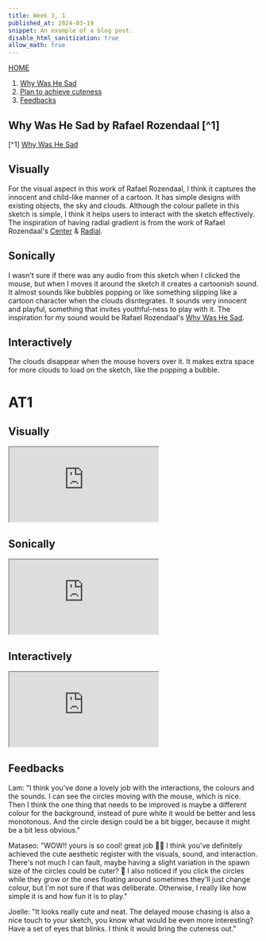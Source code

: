 ```yaml
---
title: Week 3, 1
published_at: 2024-03-19
snippet: An example of a blog post.
disable_html_sanitization: true
allow_math: true
---
```

[HOME](https://kc-yeo-creative-co-37.deno.dev/)

1. [Why Was He Sad](#why-was-he-sad-by-rafael-rozendaal)
2. [Plan to achieve cuteness](#at1)
3. [Feedbacks](#feedbacks)

## Why Was He Sad by Rafael Rozendaal [^1]

[^1] [Why Was He Sad](https://www.whywashesad.com/)

## Visually
For the visual aspect in this work of Rafael Rozendaal, I think it captures the innocent and child-like manner of a cartoon. It has simple designs with existing objects, the sky and clouds. Although the colour pallete in this sketch is simple, I think it helps users to interact with the sketch effectively. The inspiration of having radial gradient is from the work of Rafael Rozendaal's [Center](https://www.newrafael.com/center/) & [Radial](https://www.newrafael.com/radial/).

## Sonically
I wasn't sure if there was any audio from this sketch when I clicked the mouse, but when I moves it around the sketch it creates a cartoonish sound. It almost sounds like bubbles popping or like something slipping like a cartoon character when the clouds disntegrates. It sounds very innocent and playful, something that invites youthful-ness to play with it. The inspiration for my sound would be Rafael Rozendaal's [Why Was He Sad](https://www.whywashesad.com/).

## Interactively
The clouds disappear when the mouse hovers over it. It makes extra space for more clouds to load on the sketch, like the popping a bubble. 

# AT1

## Visually
<iframe id="cute_visuals" src="https://editor.p5js.org/KC-Yeo/full/6lDkLMXh5"></iframe>

<script type="module">

    const iframe  = document.getElementById (`cute_visuals`)
    iframe.width  = iframe.parentNode.scrollWidth
    iframe.height = iframe.width * 9 / 16 + 42

</script>

## Sonically
<iframe id="cute_sounds" src="https://editor.p5js.org/KC-Yeo/full/ykk4TKOMl"></iframe>

<script type="module">

    const iframe  = document.getElementById (`cute_sounds`)
    iframe.width  = iframe.parentNode.scrollWidth
    iframe.height = iframe.width * 9 / 16 + 42

</script>

## Interactively
<iframe id="cute_interactions" src="https://editor.p5js.org/KC-Yeo/full/dZEN1vi1T"></iframe>

<script type="module">

    const iframe  = document.getElementById (`cute_interactions`)
    iframe.width  = iframe.parentNode.scrollWidth
    iframe.height = iframe.width * 9 / 16 + 42

</script>

## Feedbacks
Lam:
"I think you've done a lovely job with the interactions, the colours and the sounds. I can see the circles moving with the mouse, which is nice. Then I think the one thing that needs to be improved is maybe a different colour for the background, instead of pure white it would be better and less monotonous. And the circle design could be a bit bigger, because it might be a bit less obvious."

Mataseo:
"WOW!! yours is so cool! great job 🤩👏 I think you've definitely achieved the cute aesthetic register with the visuals, sound, and interaction.  There's not much I can fault, maybe having a slight variation in the spawn size of the circles could be cuter? 🤷 I also noticed if you click the circles while they grow or the ones floating around sometimes they'll just change colour, but I'm not sure if that was deliberate. Otherwise, I really like how simple it is and how fun it is to play."

Joelle:
"It looks really cute and neat. The delayed mouse chasing is also a nice touch to your sketch, you know what would be even more interesting? Have a set of eyes that blinks. I think it would bring the cuteness out."
